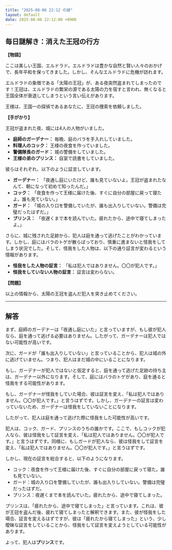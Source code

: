 ```yaml
---
title: "2025-08-06 22:12 の謎"
layout: default
date: 2025-08-06 22:12:00 +0900
---
```

## 毎日謎解き：消えた王冠の行方

**【物語】**

ここは美しい王国、エルドラド。エルドラドは豊かな自然と賢い人々のおかげで、長年平和を保ってきました。しかし、そんなエルドラドに危機が訪れます。

エルドラドの象徴である「太陽の王冠」が、ある夜突然盗まれてしまったのです！王冠は、エルドラドの繁栄の源である太陽の力を宿すと言われ、無くなると王国全体が衰退してしまうという言い伝えがあります。

王様は、王国一の探偵であるあなたに、王冠の捜索を依頼しました。

**【手がかり】**

王冠が盗まれた夜、城には4人の人物がいました。

*   **庭師のガーデナー：** 毎晩、庭のバラを手入れしていました。
*   **料理人のコック：** 王様の夜食を作っていました。
*   **警備隊長のガード：** 城の警備をしていました。
*   **王様の弟のプリンス：** 自室で読書をしていました。

彼らはそれぞれ、以下のように証言しています。

*   **ガーデナー：** 「夜通し庭にいたけど、誰も見ていないよ。王冠が盗まれたなんて、朝になって初めて知ったんだ。」
*   **コック：** 「夜食を作って王様に届けた後、すぐに自分の部屋に戻って寝たよ。誰も見ていない。」
*   **ガード：** 「城の入り口を警備していたが、誰も出入りしていない。警備は完璧だったはずだ。」
*   **プリンス：** 「夜遅くまで本を読んでいた。疲れたから、途中で寝てしまったよ。」

さらに、城に残された足跡から、犯人は庭を通って逃げたことがわかっています。しかし、庭にはバラのトゲが散らばっており、慎重に進まないと怪我をしてしまう状況でした。そして、怪我をした人物は、以下の通り証言が変わるという情報があります。

*   **怪我をした人物の証言：** 「私は犯人ではありません。〇〇が犯人です。」
*   **怪我をしていない人物の証言：** 証言は変わらない。

**【問題】**

以上の情報から、太陽の王冠を盗んだ犯人を突き止めてください。

---

## 解答

まず、庭師のガーデナーは「夜通し庭にいた」と言っていますが、もし彼が犯人なら、庭を通って逃げる必要はありません。したがって、ガーデナーは犯人ではない可能性が高いです。

次に、ガードが「誰も出入りしていない」と言っていることから、犯人は城の外に逃げていません。つまり、犯人はまだ城の中にいることになります。

もし、ガーデナーが犯人ではないと仮定すると、庭を通って逃げた足跡の持ち主は、ガーデナー以外になります。そして、庭にはバラのトゲがあり、庭を通ると怪我をする可能性があります。

もし、ガーデナーが怪我をしていた場合、彼は証言を変え、「私は犯人ではありません。〇〇が犯人です。」と言うはずです。しかし、ガーデナーの証言は変わっていないため、ガーデナーは怪我をしていないことになります。

したがって、犯人は庭を通って逃げた際に怪我をした可能性が高いです。

犯人は、コック、ガード、プリンスのうちの誰かです。ここで、もしコックが犯人なら、彼は怪我をして証言を変え、「私は犯人ではありません。〇〇が犯人です。」と言うはずです。同様に、もしガードが犯人なら、彼は怪我をして証言を変え、「私は犯人ではありません。〇〇が犯人です。」と言うはずです。

しかし、現在の証言を総合すると、以下のようになります。

*   コック：夜食を作って王様に届けた後、すぐに自分の部屋に戻って寝た。誰も見ていない。
*   ガード：城の入り口を警備していたが、誰も出入りしていない。警備は完璧だったはずだ。
*   プリンス：夜遅くまで本を読んでいた。疲れたから、途中で寝てしまった。

プリンスは、「疲れたから、途中で寝てしまった」と言っています。これは、彼が王冠を盗んだ後、疲れて寝てしまったと解釈できます。また、彼が怪我をした場合、証言を変えるはずですが、彼は「疲れたから寝てしまった」という、少し曖昧な証言をしていることから、怪我をして証言を変えようとしている可能性があります。

よって、犯人は**プリンス**です。
